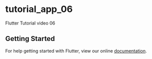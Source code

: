 # tutorial_app_06

Flutter Tutorial video 06

## Getting Started

For help getting started with Flutter, view our online
[documentation](https://flutter.io/).
